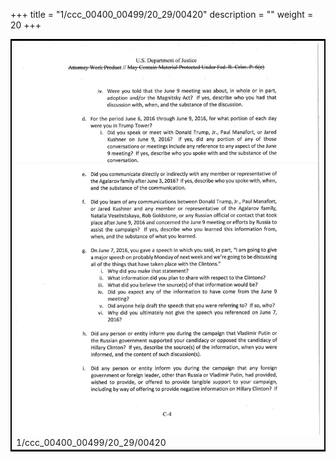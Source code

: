 +++
title = "1/ccc_00400_00499/20_29/00420"
description = ""
weight = 20
+++

<table style="border:2px solid black;max-width:800px;max-height:800px;" 
><tr><td>
<img class="center-fit-jpg"
src="/jpg_/jpg_mueller_report_searchable_420.jpg">
1/ccc_00400_00499/20_29/00420
</img></td></tr></table>
